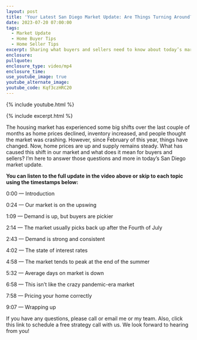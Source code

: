 ```yaml
---
layout: post
title: 'Your Latest San Diego Market Update: Are Things Turning Around?'
date: 2023-07-20 07:00:00
tags:
  - Market Update
  - Home Buyer Tips
  - Home Seller Tips
excerpt: Sharing what buyers and sellers need to know about today’s market.
enclosure:
pullquote:
enclosure_type: video/mp4
enclosure_time:
use_youtube_image: true
youtube_alternate_image:
youtube_code: Kqf3czHRC20
---
```

{% include youtube.html %}

{% include excerpt.html %}

The housing market has experienced some big shifts over the last couple of months as home prices declined, inventory increased, and people thought the market was crashing. However, since February of this year, things have changed. Now, home prices are up and supply remains steady. What has caused this shift in our market and what does it mean for buyers and sellers? I’m here to answer those questions and more in today’s San Diego market update.&nbsp;

**You can listen to the full update in the video above or skip to each topic using the timestamps below:**

0:00 — Introduction

0:24 — Our market is on the upswing&nbsp;

1:09 — Demand is up, but buyers are pickier&nbsp;

2:14 — The market usually picks back up after the Fourth of July&nbsp;

2:43 — Demand is strong and consistent&nbsp;

4:02 — The state of interest rates&nbsp;

4:58 — The market tends to peak at the end of the summer&nbsp;

5:32 — Average days on market is down&nbsp;

6:58 — This isn’t like the crazy pandemic-era market&nbsp;

7:58 — Pricing your home correctly&nbsp;

9:07 — Wrapping up&nbsp;

If you have any questions, please call or email me or my team. Also, click this link to schedule a free strategy call with us. We look forward to hearing from you!